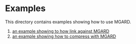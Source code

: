 # Examples

This directory contains examples showing how to use MGARD.

1. [an example showing to how link against MGARD][linking]
2. [an example showing how to compress with MGARD][compression]

[linking]: examples/linking/README.md
[compression]: examples/compression/README.md
